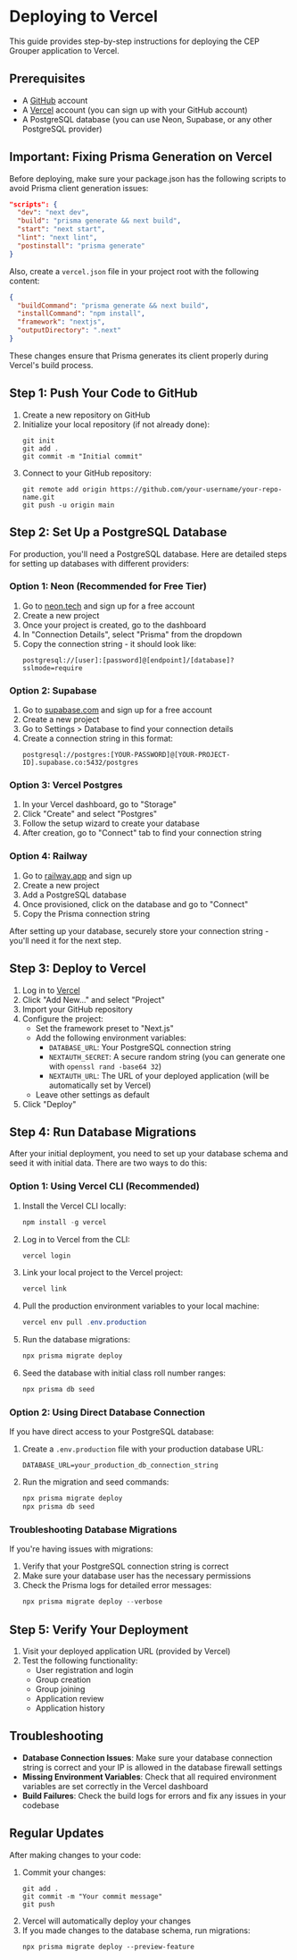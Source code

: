 # Deploying to Vercel

This guide provides step-by-step instructions for deploying the CEP Grouper application to Vercel.

## Prerequisites

- A [GitHub](https://github.com) account
- A [Vercel](https://vercel.com) account (you can sign up with your GitHub account)
- A PostgreSQL database (you can use Neon, Supabase, or any other PostgreSQL provider)

## Important: Fixing Prisma Generation on Vercel

Before deploying, make sure your package.json has the following scripts to avoid Prisma client generation issues:

```json
"scripts": {
  "dev": "next dev",
  "build": "prisma generate && next build",
  "start": "next start",
  "lint": "next lint",
  "postinstall": "prisma generate"
}
```

Also, create a `vercel.json` file in your project root with the following content:

```json
{
  "buildCommand": "prisma generate && next build",
  "installCommand": "npm install",
  "framework": "nextjs",
  "outputDirectory": ".next"
}
```

These changes ensure that Prisma generates its client properly during Vercel's build process.

## Step 1: Push Your Code to GitHub

1. Create a new repository on GitHub
2. Initialize your local repository (if not already done):
   ```
   git init
   git add .
   git commit -m "Initial commit"
   ```
3. Connect to your GitHub repository:
   ```
   git remote add origin https://github.com/your-username/your-repo-name.git
   git push -u origin main
   ```

## Step 2: Set Up a PostgreSQL Database

For production, you'll need a PostgreSQL database. Here are detailed steps for setting up databases with different providers:

### Option 1: Neon (Recommended for Free Tier)

1. Go to [neon.tech](https://neon.tech) and sign up for a free account
2. Create a new project
3. Once your project is created, go to the dashboard
4. In "Connection Details", select "Prisma" from the dropdown
5. Copy the connection string - it should look like:
   ```
   postgresql://[user]:[password]@[endpoint]/[database]?sslmode=require
   ```

### Option 2: Supabase

1. Go to [supabase.com](https://supabase.com) and sign up for a free account
2. Create a new project
3. Go to Settings > Database to find your connection details
4. Create a connection string in this format:
   ```
   postgresql://postgres:[YOUR-PASSWORD]@[YOUR-PROJECT-ID].supabase.co:5432/postgres
   ```

### Option 3: Vercel Postgres

1. In your Vercel dashboard, go to "Storage"
2. Click "Create" and select "Postgres"
3. Follow the setup wizard to create your database
4. After creation, go to "Connect" tab to find your connection string

### Option 4: Railway

1. Go to [railway.app](https://railway.app) and sign up
2. Create a new project
3. Add a PostgreSQL database
4. Once provisioned, click on the database and go to "Connect"
5. Copy the Prisma connection string

After setting up your database, securely store your connection string - you'll need it for the next step.

## Step 3: Deploy to Vercel

1. Log in to [Vercel](https://vercel.com)
2. Click "Add New..." and select "Project"
3. Import your GitHub repository
4. Configure the project:
   - Set the framework preset to "Next.js"
   - Add the following environment variables:
     - `DATABASE_URL`: Your PostgreSQL connection string
     - `NEXTAUTH_SECRET`: A secure random string (you can generate one with `openssl rand -base64 32`)
     - `NEXTAUTH_URL`: The URL of your deployed application (will be automatically set by Vercel)
   - Leave other settings as default
5. Click "Deploy"

## Step 4: Run Database Migrations

After your initial deployment, you need to set up your database schema and seed it with initial data. There are two ways to do this:

### Option 1: Using Vercel CLI (Recommended)

1. Install the Vercel CLI locally:
   ```powershell
   npm install -g vercel
   ```

2. Log in to Vercel from the CLI:
   ```powershell
   vercel login
   ```

3. Link your local project to the Vercel project:
   ```powershell
   vercel link
   ```

4. Pull the production environment variables to your local machine:
   ```powershell
   vercel env pull .env.production
   ```

5. Run the database migrations:
   ```powershell
   npx prisma migrate deploy
   ```

6. Seed the database with initial class roll number ranges:
   ```powershell
   npx prisma db seed
   ```

### Option 2: Using Direct Database Connection

If you have direct access to your PostgreSQL database:

1. Create a `.env.production` file with your production database URL:
   ```plaintext
   DATABASE_URL=your_production_db_connection_string
   ```

2. Run the migration and seed commands:
   ```powershell
   npx prisma migrate deploy
   npx prisma db seed
   ```

### Troubleshooting Database Migrations

If you're having issues with migrations:

1. Verify that your PostgreSQL connection string is correct
2. Make sure your database user has the necessary permissions
3. Check the Prisma logs for detailed error messages:
   ```powershell
   npx prisma migrate deploy --verbose
   ```

## Step 5: Verify Your Deployment

1. Visit your deployed application URL (provided by Vercel)
2. Test the following functionality:
   - User registration and login
   - Group creation
   - Group joining
   - Application review
   - Application history

## Troubleshooting

- **Database Connection Issues**: Make sure your database connection string is correct and your IP is allowed in the database firewall settings
- **Missing Environment Variables**: Check that all required environment variables are set correctly in the Vercel dashboard
- **Build Failures**: Check the build logs for errors and fix any issues in your codebase

## Regular Updates

After making changes to your code:

1. Commit your changes:
   ```
   git add .
   git commit -m "Your commit message"
   git push
   ```
2. Vercel will automatically deploy your changes
3. If you made changes to the database schema, run migrations:
   ```
   npx prisma migrate deploy --preview-feature
   ```
